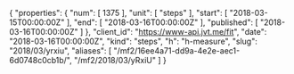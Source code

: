{
  "properties": {
    "num": [
      1375
    ],
    "unit": [
      "steps"
    ],
    "start": [
      "2018-03-15T00:00:00Z"
    ],
    "end": [
      "2018-03-16T00:00:00Z"
    ],
    "published": [
      "2018-03-16T00:00:00Z"
    ]
  },
  "client_id": "https://www-api.jvt.me/fit",
  "date": "2018-03-16T00:00:00Z",
  "kind": "steps",
  "h": "h-measure",
  "slug": "2018/03/yrxiu",
  "aliases": [
    "/mf2/16ee4a71-dd9a-4e2e-aec1-6d0748c0cb1b/",
    "/mf2/2018/03/yRxiU"
  ]
}
